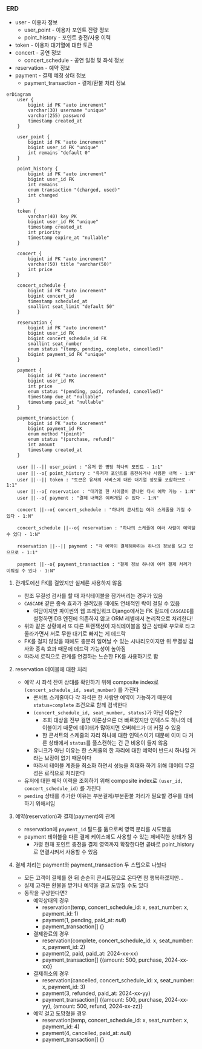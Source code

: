 ### ERD

* user - 이용자 정보
  * user_point - 이용자 포인트 잔량 정보
  * point_history - 포인트 충전/사용 이력
* token - 이용자 대기열에 대한 토큰
* concert - 공연 정보
  * concert_schedule - 공연 일정 및 좌석 정보
* reservation - 예약 정보
* payment - 결제 예정 상태 정보
  * payment_transaction - 결제/환불 처리 정보

```mermaid
erDiagram
    user {
        bigint id PK "auto increment"
        varchar(30) username "unique"
        varchar(255) password
        timestamp created_at
    }

    user_point {
        bigint id PK "auto increment"
        bigint user_id FK "unique"
        int remains "default 0"
    }

    point_history {
        bigint id PK "auto increment"
        bigint user_id FK
        int remains
        enum transaction "(charged, used)"
        int changed
    }

    token {
        varchar(40) key PK
        bigint user_id FK "unique"
        timestamp created_at
        int priority
        timestamp expire_at "nullable"
    }

    concert {
        bigint id PK "auto increment"
        varchar(50) title "varchar(50)"
        int price
    }

    concert_schedule {
        bigint id PK "auto increment"
        bigint concert_id
        timestamp scheduled_at
        smallint seat_limit "default 50"
    }

    reservation {
        bigint id PK "auto increment"
        bigint user_id FK
        bigint concert_schedule_id FK
        smallint seat_number
        enum status "(temp, pending, complete, cancelled)"
        bigint payment_id FK "unique"
    }

    payment {
        bigint id PK "auto increment"
        bigint user_id FK
        int price
        enum status "(pending, paid, refunded, cancelled)"
        timestamp due_at "nullable"
        timestamp paid_at "nullable"
    }

    payment_transaction {
        bigint id PK "auto increment"
        bigint payment_id FK
        enum method "(point)"
        enum status "(purchase, refund)"
        int amount
        timestamp created_at
    }

    user ||--|| user_point : "유저 한 명당 하나의 포인트 - 1:1"
    user ||--o{ point_history : "유저가 포인트를 충전하거나 사용한 내역 - 1:N"
    user ||--|| token : "토큰은 유저의 서비스에 대한 대기열 정보를 포함하므로 - 1:1"
    user ||--o{ reservation : "대기열 한 사이클이 끝나면 다시 예약 가능 - 1:N"
    user ||--o{ payment : "결제 내역은 여러개일 수 있다 - 1:N"

    concert ||--o{ concert_schedule : "하나의 콘서트는 여러 스케줄을 가질 수 있다 - 1:N"

    concert_schedule ||--o{ reservation : "하나의 스케줄에 여러 사람이 예약할 수 있다 - 1:N"
    
    reservation ||--|| payment : "각 예약이 결제해야하는 하나의 정보를 담고 있으므로 - 1:1"

    payment ||--o{ payment_transaction : "결제 정보 하나에 여러 결제 처리가 이뤄질 수 있다 - 1:N"
```

1. 관계도에선 FK를 걸었지만 실제론 사용하지 않음
    - 참조 무결성 검사를 할 때 자식테이블을 잠가버리는 경우가 있음
    - `CASCADE` 같은 종속 효과가 걸려있을 때에도 연쇄적인 락이 걸릴 수 있음
      - 여담이지만 파이썬의 웹 프레임워크 Django에서는 FK 필드에 `CASCADE`를 설정하면 DB 엔진에 의존하지 않고 ORM 레벨에서 논리적으로 처리한다!
    - 위와 같은 상황에서 또 다른 트랜잭션이 자식테이블을 잠근 상태로 부모로 타고 올라가면서 서로 무한 대기로 빠지는 게 데드락
    - FK를 걸지 않았을 때에도 충분히 일어날 수 있는 시나리오이지만 위 무결성 검사와 종속 효과 때문에 데드락 가능성이 높아짐
    - 따라서 로직으로 관계를 연결하는 느슨한 FK를 사용하기로 함

2. reservation 테이블에 대한 처리
    - 예약 시 좌석 잔여 상태를 확인하기 위해 composite index로 `(concert_schedule_id, seat_number)` 를 가진다
      - 콘서트 스케줄마다 각 좌석은 한 사람만 예약이 가능하기 때문에 `status=complete` 조건으로 함께 검색한다
      - `(concert_schedule_id, seat_number, status)`가 아닌 이유는?
        - 조회 대상을 전부 걸면 이론상으론 더 빠르겠지만 인덱스도 하나의 테이블이기 때문에 데이터가 많아지면 오버헤드가 더 커질 수 있음
        - 한 콘서트의 스케줄의 자리 하나에 대한 인덱스이기 때문에 이미 다 거른 상태에서 `status`를 풀스캔하는 건 큰 비용이 들지 않음
      - 유니크가 아닌 이유는 한 스케줄의 한 자리에 대한 예약이 반드시 하나일 거라는 보장이 없기 때문이다
      - 따라서 테이블 계층을 최소화 하면서 성능을 최대화 하기 위해 데이터 무결성은 로직으로 처리한다
    - 유저에 대한 예약 이력을 조회하기 위해 composite index로 `(user_id, concert_schedule_id)` 를 가진다
    - `pending` 상태를 추가한 이유는 부분결제/부분환불 처리가 필요할 경우를 대비하기 위해서임

3. 예약(reservation)과 결제(payment)의 관계
    - reservation에 `payment_id` 필드를 둚으로써 영역 분리를 시도했음
    - payment 테이블을 다른 결제 케이스에도 사용할 수 있는 제네릭한 상태가 됨
      - 가령 현재 포인트 충전을 결제 영역까지 확장한다면 곧바로 point_history로 연결시켜서 사용할 수 있음

4. 결제 처리는 payment와 payment_transaction 두 스텝으로 나눴다
    - 모든 고객이 결제를 한 뒤 순순히 콘서트장으로 온다면 참 행복하겠지만...
    - 실제 고객은 환불을 받거나 예약을 걸고 도망칠 수도 있다
    - 동작을 구상한다면?
      - 예약상태의 경우
        - reservation(temp, concert_schedule_id: x, seat_number: x, payment_id: 1)
        - payment(1, pending, paid_at: _null_)
        - payment_transaction[] {}
      - 결제완료의 경우
        - reservation(complete, concert_schedule_id: x, seat_number: x, payment_id: 2)
        - payment(2, paid, paid_at: 2024-xx-xx)
        - payment_transaction[] {(amount: 500, purchase, 2024-xx-xx)}
      - 결제취소의 경우
        - reservation(cancelled, concert_schedule_id: x, seat_number: x, payment_id: 3)
        - payment(3, refunded, paid_at: 2024-xx-yy)
        - payment_transaction[] {(amount: 500, purchase, 2024-xx-yy), (amount: 500, refund, 2024-xx-zz)}
      - 예약 걸고 도망쳤을 경우
        - reservation(temp, concert_schedule_id: x, seat_number: x, payment_id: 4)
        - payment(4, cancelled, paid_at: _null_)
        - payment_transaction[] {}

